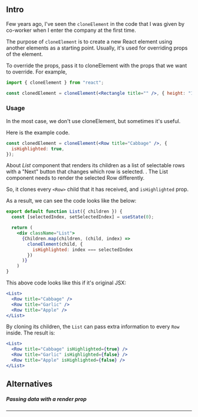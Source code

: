 ## Intro

Few years ago, I've seen the `cloneElement` in the code that I was given by co-worker when I enter the company at the first time.

The purpose of `cloneElement` is to create a new React element using another elements as a starting point. Usually, it's used for overriding props of the element.

To override the props, pass it to cloneElement with the props that we want to override. For example,

```jsx
import { cloneElement } from "react";

const clonedElement = cloneElement(<Rectangle title="" />, { height: "10px" });
```

### Usage

In the most case, we don't use cloneElement, but sometimes it's useful.

Here is the example code.

```jsx
const clonedElement = cloneElement(<Row title="Cabbage" />, {
  isHighlighted: true,
});
```

About _List_ component that renders its children as a list of selectable rows with a "Next" button that changes which row is selected. . The List component needs to render the selected Row differently.

So, it clones every `<Row>` child that it has received, and `isHighlighted` prop.

As a result, we can see the code looks like the below:

```jsx
export default function List({ children }) {
  const [selectedIndex, setSelectedIndex] = useState(0);

  return (
    <div className="List">
      {Children.map(children, (child, index) =>
        cloneElement(child, {
          isHighlighted: index === selectedIndex
        })
      )}
	)
}
```

This above code looks like this if it's original JSX:

```jsx
<List>
  <Row title="Cabbage" />
  <Row title="Garlic" />
  <Row title="Apple" />
</List>
```

By cloning its children, the `List` can pass extra information to every `Row` inside. The result is:

```jsx
<List>
  <Row title="Cabbage" isHighlighted={true} />
  <Row title="Garlic" isHighlighted={false} />
  <Row title="Apple" isHighlighted={false} />
</List>
```

## Alternatives

##### Passing data with a render prop

---

[](https://react.dev/reference/react/cloneElement)

[](https://react.dev/reference/react/cloneElement#alternatives)

[](https://velog.io/@qkrcksdnr98/React-cloneElement)

